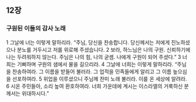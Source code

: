 ## 12장
### 구원된 이들의 감사 노래
1 그날에 너는 이렇게 말하리라. “주님, 당신을 찬송합니다. 당신께서는 저에게 진노하셨으나 분노를 거두시고 저를 위로해 주셨습니다.
2 보라, 하느님은 나의 구원. 신뢰하기에 나는 두려워하지 않는다. 주님은 나의 힘, 나의 굳셈. 나에게 구원이 되어 주셨다.”
3 너희는 기뻐하며 구원의 샘에서 물을 길으리라.
4 그날에 너희는 이렇게 말하리라. “주님을 찬송하여라. 그 이름을 받들어 불러라. 그 업적을 민족들에게 알리고 그 이름 높으심을 선포하여라.
5 위업을 이루셨으니 주님께 찬미 노래 불러라. 이를 온 세상에 알려라.
6 시온 주민들아, 소리 높여 환호하여라. 너희 가운데에 계시는 이스라엘의 거룩하신 분께서는 위대하시다.”
